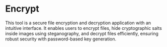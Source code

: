 # Encrypt
This tool is a secure file encryption and decryption application with an intuitive interface. It enables users to encrypt files, hide cryptographic salts inside images using steganography, and decrypt files efficiently, ensuring robust security with password-based key generation.
